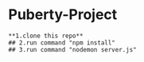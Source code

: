 # Puberty-Project

```
**1.clone this repo**
## 2.run command "npm install" 
## 3.run command "nodemon server.js"
```
